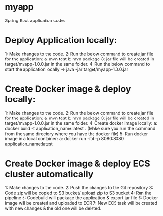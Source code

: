 # myapp
Spring Boot application code:

# Deploy Application locally:
1: Make changes to the code.
2: Run the below command to create jar file for the application:
  a: mvn test
  b: mvn package
3: jar file will be created in target/myapp-1.0.0.jar in the same folder.
4: Run the below command to start the application locally
  -> java -jar target/myapp-1.0.0.jar

# Create Docker image & deploy locally:
1: Make changes to the code.
2: Run the below command to create jar file for the application:
  a: mvn test
  b: mvn package
3: jar file will be created in target/myapp-1.0.0.jar in the same folder.
4: Create docker image locally:
  a: docker build -t application_name:latest . (Make sure you run the command from the same directory where you have the docker file)
5: Run docker image in a local container:
  a: docker run -itd -p 8080:8080 application_name:latest
  
# Create Docker image & deploy ECS cluster automatically
1: Make changes to the code.
2: Push the changes to the Git repository
3: Code zip will be copied to S3 bucket/ upload zip to S3 bucket
4: Run the pipeline
5: Codebuild will package the application & export jar file
6: Docker image will be created and uploaded to ECR
7: New ECS task will be created with new changes & the old one will be deleted.

